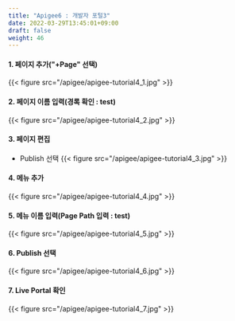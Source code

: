 ```yaml
---
title: "Apigee6 : 개발자 포털3"
date: 2022-03-29T13:45:01+09:00
draft: false
weight: 46
---
```


#### 1. 페이지 추가("+Page" 선택)
{{< figure src="/apigee/apigee-tutorial4_1.jpg" >}}

#### 2. 페이지 이름 입력(경록 확인 : test)
{{< figure src="/apigee/apigee-tutorial4_2.jpg" >}}

#### 3. 페이지 편집
- Publish 선택
{{< figure src="/apigee/apigee-tutorial4_3.jpg" >}}

#### 4. 메뉴 추가
{{< figure src="/apigee/apigee-tutorial4_4.jpg" >}}

#### 5. 메뉴 이름 입력(Page Path 입력 : test)
{{< figure src="/apigee/apigee-tutorial4_5.jpg" >}}

#### 6. Publish 선택
{{< figure src="/apigee/apigee-tutorial4_6.jpg" >}}

#### 7. Live Portal 확인
{{< figure src="/apigee/apigee-tutorial4_7.jpg" >}}

